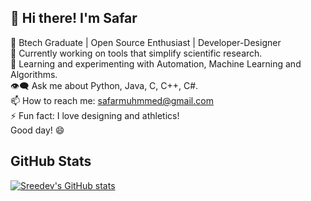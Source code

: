 ## :wave: Hi there! I'm Safar <br />
:rocket: Btech Graduate | Open Source Enthusiast | Developer-Designer<br />
:telescope: Currently working on tools that simplify scientific research.<br />
:seedling: Learning and experimenting with Automation, Machine Learning and Algorithms.<br />
👁️‍🗨️ Ask me about Python, Java, C, C++, C#.<br />
:mailbox: How to reach me: safarmuhmmed@gmail.com<br />
:zap: Fun fact: I love designing and athletics!<br />
Good day! :smile:<br />
## GitHub Stats
[![Sreedev's GitHub stats](https://github-readme-stats.vercel.app/api?username=safar-byte&show_icons=true&theme=radical)](https://github.com/anuraghazra/github-readme-stats)
